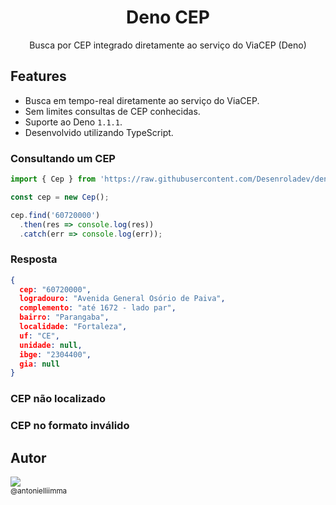 
<h1 align="center">Deno CEP</h1>

<p align="center">
    Busca por CEP integrado diretamente ao serviço do ViaCEP (Deno)
</p>

## Features

 * Busca em tempo-real diretamente ao serviço do ViaCEP.
 * Sem limites consultas de CEP conhecidas.
 * Suporte ao Deno `1.1.1`.
 * Desenvolvido utilizando TypeScript.



### Consultando um CEP

``` ts
import { Cep } from 'https://raw.githubusercontent.com/Desenroladev/deno-cep/master/mod.ts'

const cep = new Cep();

cep.find('60720000')
  .then(res => console.log(res))
  .catch(err => console.log(err));
```
### Resposta
```json
{
  cep: "60720000",
  logradouro: "Avenida General Osório de Paiva",
  complemento: "até 1672 - lado par",
  bairro: "Parangaba",
  localidade: "Fortaleza",
  uf: "CE",
  unidade: null,
  ibge: "2304400",
  gia: null
}
```

### CEP não localizado


### CEP no formato inválido



## Autor
[<img src="https://avatars0.githubusercontent.com/u/20977759?s=96&v=4"><br><sub>@antonielliimma</sub>](https://github.com/antonielliimma) 

